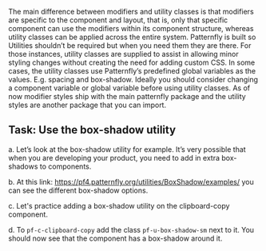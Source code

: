The main difference between modifiers and utility classes is that modifiers are specific to the component and layout, that is, only that specific component can use the modifiers within its component structure, whereas utility classes can be applied across the entire system.
Patternfly is built so Utilities shouldn’t be required but when you need them they are there. For those instances, utility classes are supplied to assist in allowing minor styling changes without creating the need for adding custom CSS. In some cases, the utility classes use Patternfly’s predefined global variables as the values. E.g. spacing and box-shadow.
Ideally you should consider changing a component variable or global variable before using utility classes. As of now modifier styles ship with the main patternfly package and the utility styles are another package that you can import.

## Task: Use the box-shadow utility
a. Let’s look at the box-shadow utility for example. It’s very possible that when you are developing your product, you need to add in extra box-shadows to components.

b. At this link: https://pf4.patternfly.org/utilities/BoxShadow/examples/ you can see the different box-shadow options.

c. Let's practice adding a box-shadow utility on the clipboard-copy component.

d. To `pf-c-clipboard-copy` add the class `pf-u-box-shadow-sm` next to it. You should now see that the component has a box-shadow around it. 
